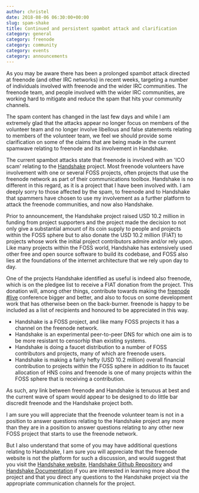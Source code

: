 ```yaml
---
author: christel
date: 2018-08-06 06:30:00+00:00
slug: spam-shake
title: Continued and persistent spambot attack and clarification
category: general
category: freenode
category: community
category: events
category: announcements
---
```

As you may be aware there has been a prolonged spambot attack directed at freenode (and other IRC networks) in recent weeks, targeting a number of individuals involved with freenode and the wider IRC communities. The freenode team, and people involved with the wider IRC communities, are working hard to mitigate and reduce the spam that hits your community channels.

The spam content has changed in the last few days and while I am extremely glad that the attacks appear no longer focus on members of the volunteer team and no longer involve libellous and false statements relating to members of the volunteer team, we feel we should provide some clarification on some of the claims that are being made in the current spamwave relating to freenode and its involvement in Handshake.

The current spambot attacks state that freenode is involved with an 'ICO scam' relating to the [Handshake](https://handshake.org) project. Most freenode volunteers have involvement with one or several FOSS projects, often projects that use the freenode network as part of their communications toolbox. Handshake is no different in this regard, as it is a project that I have been involved with. I am deeply sorry to those affected by the spam, to freenode and to Handshake that spammers have chosen to use my involvement as a further platform to attack the freenode communities, and now also Handshake. 

Prior to announcement, the Handshake project raised USD 10.2 million in funding from project supporters and the project made the decision to not only give a substantial amount of its coin supply to people and projects within the FOSS sphere but to also donate the USD 10.2 million (FIAT) to projects whose work the initial project contributors admire and/or rely upon. Like many projects within the FOSS world, Handshake has extensively used other free and open source software to build its codebase, and FOSS also lies at the foundations of the internet architecture that we rely upon day to day. 

One of the projects Handshake identified as useful is indeed also freenode, which is on the pledgee list to receive a FIAT donation from the project. This donation will, among other things, contribute towards making the [freenode #live](https://freenode.live) conference bigger and better, and also to focus on some development work that has otherwise been on the back-burner. freenode is happy to be included as a list of recipients and honoured to be appreciated in this way.

- Handshake is a FOSS project, and like many FOSS projects it has a channel on the freenode network.
- Handshake is an experimental peer-to-peer DNS for which one aim is to be more resistant to censorhip than existing systems.
- Handshake is doing a faucet distribution to a number of FOSS contributors and projects, many of which are freenode users.
- Handshake is making a fairly hefty (USD 10.2 million) overall financial contribution to projects within the FOSS sphere in addition to its faucet allocation of HNS coins and freenode is one of many projects within the FOSS sphere that is receiving a contribution.

As such, any link between freenode and Handshake is tenuous at best and the current wave of spam would appear to be designed to do little bar discredit freenode and the Handshake project both.

I am sure you will appreciate that the freenode volunteer team is not in a position to answer questions relating to the Handshake project any more than they are in a position to answer questions relating to any other new FOSS project that starts to use the freenode network. 

But I also understand that some of you may have additional questions relating to Handshake, I am sure you will appreciate that the freenode website is not the platform for such a discussion, and would suggest that you visit the [Handshake website](https://handshake.org), [Handshake Github Repository](https://github.com/handshake-org) and [Handshake Documentation](https://handshake-org.github.io/) if you are interested in learning more about the project and that you direct any questions to the Handshake project via the appropriate communication channels for the project.


